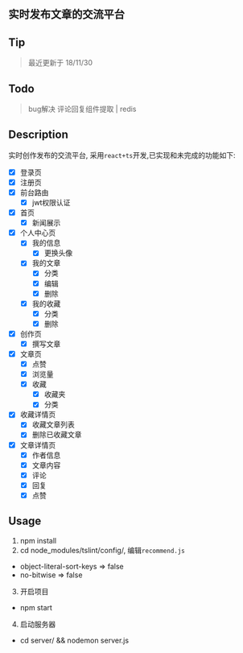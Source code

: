 ## 实时发布文章的交流平台
## Tip
> 最近更新于 18/11/30
## Todo
> bug解决
> 评论回复组件提取 | redis
## Description
实时创作发布的交流平台, 采用```react+ts```开发,已实现和未完成的功能如下: 
- [x] 登录页
- [x] 注册页  
- [x] 前台路由
  + [x] jwt权限认证
- [x] 首页
  + [x] 新闻展示
- [x] 个人中心页
  + [x] 我的信息
    * [x] 更换头像
  + [x] 我的文章
    * [x] 分类
    * [x] 编辑
    * [x] 删除
  + [x] 我的收藏
    * [x] 分类
    * [x] 删除
- [x] 创作页
  + [x] 撰写文章
- [x] 文章页
  + [x] 点赞
  + [x] 浏览量
  + [x] 收藏
    + [x] 收藏夹
    + [x] 分类
- [x] 收藏详情页
  + [x] 收藏文章列表
  + [x] 删除已收藏文章
- [x] 文章详情页
  + [x] 作者信息
  + [x] 文章内容
  + [x] 评论
  + [x] 回复
  + [x] 点赞 
## Usage
1. npm install   
2. cd node_modules/tslint/config/, 编辑```recommend.js```  
  + object-literal-sort-keys => false  
  + no-bitwise => false  
3. 开启项目  
  + npm start  
4. 启动服务器
  + cd server/ && nodemon server.js  
